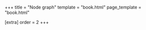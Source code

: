 +++
title = "Node graph"
template = "book.html"
page_template = "book.html"

[extra]
order = 2
+++

